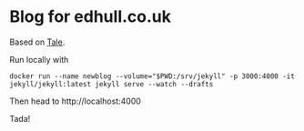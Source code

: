 # Blog for edhull.co.uk
Based on [Tale](https://chesterhow.github.io/tale/).

Run locally with

```docker run --name newblog --volume="$PWD:/srv/jekyll" -p 3000:4000 -it jekyll/jekyll:latest jekyll serve --watch --drafts ```

Then head to http://localhost:4000

Tada!
